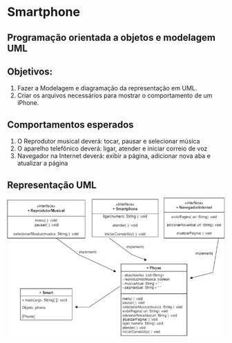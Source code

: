# Smartphone
## Programação orientada a objetos e modelagem UML

## Objetivos:

<ol>
    <li>Fazer a Modelagem e diagramação da representação em UML.</li>
    <li>Criar os arquivos necessários para mostrar o comportamento de um iPhone.</li>
</ol>

## Comportamentos esperados

<ol>
    <li>O Reprodutor musical deverá: tocar, pausar e selecionar música</li>
    <li>O aparelho telefônico deverá: ligar, atender e iniciar correio de voz</li>
    <li>Navegador na Internet deverá: exibir a página, adicionar nova aba e atualizar a página</li>
</ol>

## Representação UML

![Modelagem](Modelagem.png)